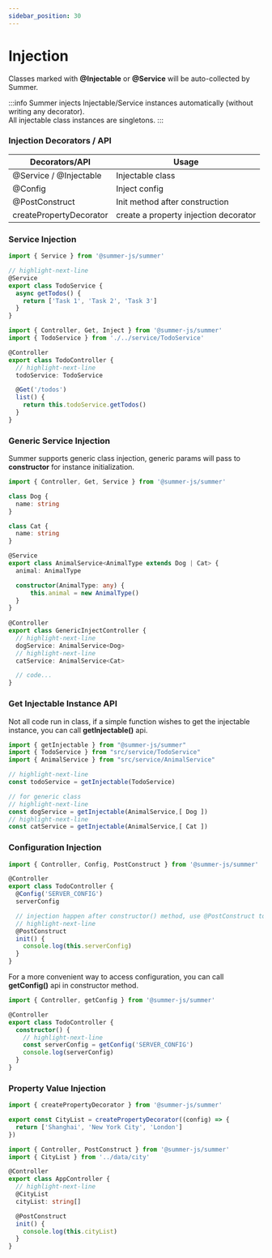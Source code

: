 ```yaml
---
sidebar_position: 30
---
```


# Injection

Classes marked with **@Injectable** or **@Service** will be auto-collected by Summer.<br/>

:::info
Summer injects Injectable/Service instances automatically (without writing any decorator).<br/>
All injectable class instances are singletons.
:::

### Injection Decorators / API


|  Decorators/API  | Usage  |
|  ----  | ----  |
| @Service / @Injectable | Injectable class |
| @Config | Inject config |
| @PostConstruct | Init method after construction |
| createPropertyDecorator | create a property injection decorator|


### Service Injection

```ts title="src/service/TodoService.ts"
import { Service } from '@summer-js/summer'

// highlight-next-line
@Service
export class TodoService {
  async getTodos() {
    return ['Task 1', 'Task 2', 'Task 3']
  }
}
```

```ts title="src/controller/TodoController.ts"
import { Controller, Get, Inject } from '@summer-js/summer'
import { TodoService } from './../service/TodoService'

@Controller
export class TodoController {
  // highlight-next-line
  todoService: TodoService

  @Get('/todos')
  list() {
    return this.todoService.getTodos()
  }
}
```


### Generic Service Injection
Summer supports generic class injection, generic params will pass to **constructor** for instance initialization.

```ts
import { Controller, Get, Service } from '@summer-js/summer'

class Dog {
  name: string
}

class Cat {
  name: string
}

@Service
export class AnimalService<AnimalType extends Dog | Cat> {
  animal: AnimalType

  constructor(AnimalType: any) {
      this.animal = new AnimalType()
  }
}
 
@Controller
export class GenericInjectController {
  // highlight-next-line
  dogService: AnimalService<Dog>
  // highlight-next-line
  catService: AnimalService<Cat>

  // code...
}
```


### Get Injectable Instance API

Not all code run in class, if a simple function wishes to get the injectable instance, you can call **getInjectable()** api.

```ts
import { getInjectable } from "@summer-js/summer"
import { TodoService } from "src/service/TodoService"
import { AnimalService } from "src/service/AnimalService"

// highlight-next-line
const todoService = getInjectable(TodoService)

// for generic class
// highlight-next-line
const dogService = getInjectable(AnimalService,[ Dog ])
// highlight-next-line
const catService = getInjectable(AnimalService,[ Cat ])

```


### Configuration Injection

```ts title="src/controller/TodoController.ts"
import { Controller, Config, PostConstruct } from '@summer-js/summer'

@Controller
export class TodoController {
  @Config('SERVER_CONFIG')
  serverConfig

  // injection happen after constructor() method, use @PostConstruct to do init works
  // highlight-next-line
  @PostConstruct
  init() {
    console.log(this.serverConfig)
  }
}
```

For a more convenient way to access configuration, you can call **getConfig()** api in constructor method.

```ts title="src/controller/TodoController.ts"
import { Controller, getConfig } from '@summer-js/summer'

@Controller
export class TodoController {
  constructor() {
    // highlight-next-line
    const serverConfig = getConfig('SERVER_CONFIG')
    console.log(serverConfig)
  }
}
```


### Property Value Injection

```ts title="src/data/city.ts"
import { createPropertyDecorator } from '@summer-js/summer'

export const CityList = createPropertyDecorator((config) => {
  return ['Shanghai', 'New York City', 'London']
})
```

```ts title="src/controller/AppController.ts"
import { Controller, PostConstruct } from '@summer-js/summer'
import { CityList } from '../data/city'

@Controller
export class AppController {
  // highlight-next-line
  @CityList
  cityList: string[]

  @PostConstruct
  init() {
    console.log(this.cityList)
  }
}
```

 